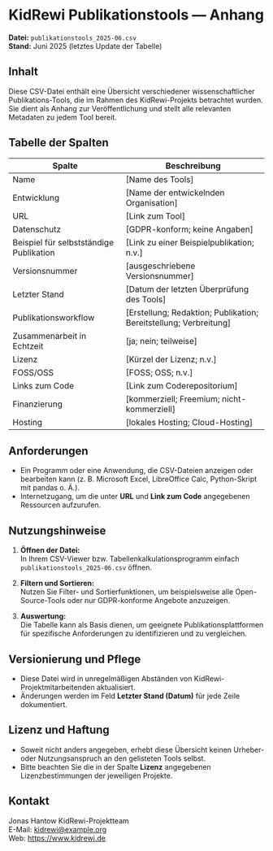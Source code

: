 # KidRewi Publikationstools — Anhang

**Datei:** `publikationstools_2025-06.csv`  
**Stand:** Juni 2025 (letztes Update der Tabelle)

## Inhalt

Diese CSV-Datei enthält eine Übersicht verschiedener wissenschaftlicher Publikations-Tools, die im Rahmen des KidRewi-Projekts betrachtet wurden. Sie dient als Anhang zur Veröffentlichung und stellt alle relevanten Metadaten zu jedem Tool bereit.

## Tabelle der Spalten

| Spalte                        | Beschreibung                                                                                     |
|-------------------------------|--------------------------------------------------------------------------------------------------|
| Name                              | [Name des Tools]                                                  |
| Entwicklung                       | [Name der entwickelnden Organisation]                             |
| URL                               | [Link zum Tool]                                                   |
| Datenschutz                       | [GDPR-konform; keine Angaben]                                     |
| Beispiel für selbstständige Publikation | [Link zu einer Beispielpublikation; n.v.]                         |
| Versionsnummer                    | [ausgeschriebene Versionsnummer]                                  |
| Letzter Stand                     | [Datum der letzten Überprüfung des Tools]                         |
| Publikationsworkflow              | [Erstellung; Redaktion; Publikation; Bereitstellung; Verbreitung] |
| Zusammenarbeit in Echtzeit        | [ja; nein; teilweise]                                             |
| Lizenz                            | [Kürzel der Lizenz; n.v.]                                         |
| FOSS/OSS                          | [FOSS; OSS; n.v.]                                                 |
| Links zum Code                    | [Link zum Coderepositorium]                                       |
| Finanzierung                      | [kommerziell; Freemium; nicht-kommerziell]                        |
| Hosting                           | [lokales Hosting; Cloud-Hosting]                                  |

## Anforderungen

- Ein Programm oder eine Anwendung, die CSV-Dateien anzeigen oder bearbeiten kann (z. B. Microsoft Excel, LibreOffice Calc, Python-Skript mit pandas o. Ä.).
- Internetzugang, um die unter **URL** und **Link zum Code** angegebenen Ressourcen aufzurufen.

## Nutzungshinweise

1. **Öffnen der Datei:**  
   In Ihrem CSV-Viewer bzw. Tabellenkalkulationsprogramm einfach `publikationstools_2025-06.csv` öffnen.

2. **Filtern und Sortieren:**  
   Nutzen Sie Filter- und Sortierfunktionen, um beispielsweise alle Open-Source-Tools oder nur GDPR-konforme Angebote anzuzeigen.

3. **Auswertung:**  
   Die Tabelle kann als Basis dienen, um geeignete Publikationsplattformen für spezifische Anforderungen zu identifizieren und zu vergleichen.

## Versionierung und Pflege

- Diese Datei wird in unregelmäßigen Abständen von KidRewi-Projektmitarbeitenden aktualisiert.  
- Änderungen werden im Feld **Letzter Stand (Datum)** für jede Zeile dokumentiert.

## Lizenz und Haftung

- Soweit nicht anders angegeben, erhebt diese Übersicht keinen Urheber- oder Nutzungsanspruch an den gelisteten Tools selbst.  
- Bitte beachten Sie die in der Spalte **Lizenz** angegebenen Lizenzbestimmungen der jeweiligen Projekte.

## Kontakt

Jonas Hantow
KidRewi-Projektteam  
E-Mail: kidrewi@example.org  
Web: https://www.kidrewi.de


